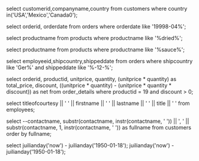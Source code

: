 select customerid,companyname,country from customers where country in('USA','Mexico','Canada0');

select orderid, orderdate from orders where orderdate like '19998-04%';

select productname from products where productname like '%dried%';

select productname from products where productname like '%sauce%';

select employeeid,shipcountry,shippeddate from orders where shipcountry like 'Ger%'
 and shippeddate like '%-12-%'; 

 select orderid, productid, unitprice, quantity,
 (unitprice * quantity) as total_price, discount,
  ((unitprice * quantity) - (unitprice * quantity * discount)) as net
 from order_details where productid = 19 and discount > 0; 
 
 select titleofcourtesy || ' ' || firstname || ' ' || lastname || '
 ' || title || '
  ' from employees;
  
 
   
   select --contactname, 
   substr(contactname, instr(contactname, ' ')) ||
   ', ' ||
   substr(contactname, 1, instr(contactname, ' ')) 
   as fullname
   from customers order by fullname;
  
  
  
  
  
  
   select juilianday('now') - juilianday('1950-01-18');
 juilianday('now') - juilianday('1950-01-18');
 




